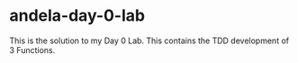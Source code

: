 # andela-day-0-lab
This is the solution to my Day 0 Lab. This contains the TDD development of 3 Functions.
